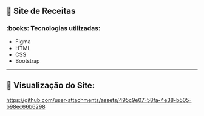 ## :cherries: Site de Receitas

<h3>:books: Tecnologias utilizadas:</h3>
<ul>
  <li>Figma</li>
  <li>HTML</li>
  <li>CSS</li>
  <li>Bootstrap</li>
</ul>

----------------------------------------
## :cherries: Visualização do Site:

https://github.com/user-attachments/assets/495c9e07-58fa-4e38-b505-b98ec66b6298

